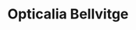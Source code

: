 ---
title: "Opticalia Bellvitge"
url: /lhospitalet-de-llobregat/opticalia-bellvitge/
shop: Optiker
---
